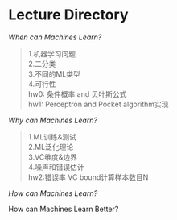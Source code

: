 # Lecture Directory  
   
*When can Machines Learn?*   
> 1.机器学习问题   
> 2.二分类   
> 3.不同的ML类型   
> 4.可行性    
> hw0: 条件概率 and 贝叶斯公式    
> hw1: Perceptron and Pocket algorithm实现      
            
*Why can Machines Learn?*     
> 1.ML训练&测试   
> 2.ML泛化理论   
> 3.VC维度&边界   
> 4.噪声和错误估计   
> hw2:错误率 VC bound计算样本数目N   
    
*How can Machines Learn?*

How can Machines Learn Better?
